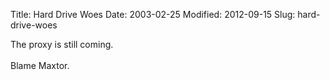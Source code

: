 Title: Hard Drive Woes
Date: 2003-02-25
Modified: 2012-09-15
Slug: hard-drive-woes

The proxy is still coming.<br />
<br />
Blame Maxtor.
